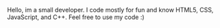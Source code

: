 Hello, im a small developer. I code mostly for fun and know HTML5, CSS, JavaScript, and C++. Feel free to use my code :)
